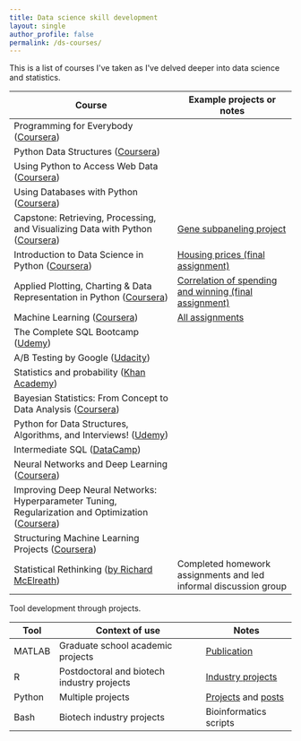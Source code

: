 ```yaml
---
title: Data science skill development
layout: single
author_profile: false
permalink: /ds-courses/
---
```


This is a list of courses I've taken as I've delved deeper into data science and statistics.

| Course  | Example projects or notes |
| ---  |  --- | 
| Programming for Everybody ([Coursera](https://www.coursera.org/specializations/python))  | |
| Python Data Structures ([Coursera](https://www.coursera.org/specializations/python))  | |
| Using Python to Access Web Data ([Coursera](https://www.coursera.org/specializations/python))  | |
| Using Databases with Python ([Coursera](https://www.coursera.org/specializations/python))  | |
| Capstone: Retrieving, Processing, and Visualizing Data with Python ([Coursera](https://www.coursera.org/specializations/python))  | [Gene subpaneling project](https://github.com/benslack19/gene_subpanel) |
| Introduction to Data Science in Python ([Coursera](https://www.coursera.org/learn/python-data-analysis))  | [Housing prices (final assignment)](https://github.com/benslack19/intro_ds_housing_prices) |
| Applied Plotting, Charting & Data Representation in Python ([Coursera](https://www.coursera.org/learn/python-plotting))  | [Correlation of spending and winning (final assignment)](https://github.com/benslack19/applied_plotting_python_padres) |
| Machine Learning ([Coursera](https://www.coursera.org/learn/machine-learning))  | [All assignments](https://github.com/benslack19/machine_learning_assignments) |
| The Complete SQL Bootcamp ([Udemy](https://www.udemy.com/the-complete-sql-bootcamp/))  | |
| A/B Testing by Google ([Udacity](https://www.udacity.com/course/ab-testing--ud257))  | |
| Statistics and probability ([Khan Academy](https://www.khanacademy.org/math/statistics-probability))  | |
| Bayesian Statistics: From Concept to Data Analysis ([Coursera](https://www.coursera.org/learn/bayesian-statistics))  | |
| Python for Data Structures, Algorithms, and Interviews! ([Udemy](https://www.udemy.com/course/python-for-data-structures-algorithms-and-interviews/))  | |
| Intermediate SQL ([DataCamp](https://www.datacamp.com/courses/intermediate-sql)) |  |
| Neural Networks and Deep Learning ([Coursera](https://www.coursera.org/learn/neural-networks-deep-learning)) |  |
| Improving Deep Neural Networks: Hyperparameter Tuning, Regularization and Optimization ([Coursera](https://www.coursera.org/learn/deep-neural-network)) |  |
| Structuring Machine Learning Projects ([Coursera](https://www.coursera.org/learn/machine-learning-projects)) |  |
| Statistical Rethinking ([by Richard McElreath](https://xcelab.net/rm/statistical-rethinking/)) | Completed homework assignments and led informal discussion group |

Tool development through projects.

| Tool | Context of use | Notes | 
| --- | --- | --- |
| MATLAB | Graduate school academic projects | [Publication](http://onlinelibrary.wiley.com/doi/10.1111/j.1460-9568.2011.07901.x/full) |
| R | Postdoctoral and biotech industry projects | [Industry projects](https://benslack19.github.io/projects/5_professional_projects/) |
| Python | Multiple projects | [Projects](https://benslack19.github.io/projects/) and [posts](https://benslack19.github.io/year-archive/) |
| Bash | Biotech industry projects | Bioinformatics scripts  |